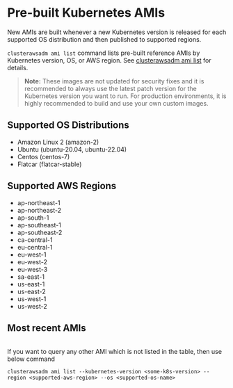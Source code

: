 # Pre-built Kubernetes AMIs

New AMIs are built whenever a new Kubernetes version is released for each supported OS distribution and then published to supported regions.

`clusterawsadm ami list` command lists pre-built reference AMIs by Kubernetes version, OS, or AWS region.
See [clusterawsadm ami list](https://cluster-api-aws.sigs.k8s.io/clusterawsadm/clusterawsadm_ami_list.html) for details.

> **Note:**  These images are not updated for security fixes and it is recommended to always use the latest patch version for the Kubernetes version you want to run. For production environments, it is highly recommended to build and use your own custom images.

## Supported OS Distributions
- Amazon Linux 2 (amazon-2)
- Ubuntu (ubuntu-20.04, ubuntu-22.04)
- Centos (centos-7)
- Flatcar (flatcar-stable)

## Supported AWS Regions
- ap-northeast-1
- ap-northeast-2
- ap-south-1
- ap-southeast-1
- ap-southeast-2
- ca-central-1
- eu-central-1
- eu-west-1
- eu-west-2
- eu-west-3
- sa-east-1
- us-east-1
- us-east-2
- us-west-1
- us-west-2

## Most recent AMIs
<table id="amis" class="display" style="width:100%"></table>

<script>
  const amisURL = "https://d2jcv1y6kf3xwc.cloudfront.net/amis.json";
  const SEARCH_HOTKEY_KEYCODE = 83;

  // hasFocus returns true if the table search is active
  function hasFocus() {
    const tableSearchBar = document.querySelector("#amis_filter > label > input[type=search]");
    return (tableSearchBar === document.activeElement);
  }

  // Prevent the mdbook search event listener capturing the 's' key, so users can search for example 'eu-west-1
  function resetKeyHandler(e) {
    if (e.altKey || e.ctrlKey || e.metaKey || e.shiftKey || e.target.type === 'textarea' || e.target.type === 'text') { return; }

    if (e.keyCode === SEARCH_HOTKEY_KEYCODE && hasFocus()) {
        e.stopPropagation();
    }
  }

  // Insert the event listener when the document is ready
  $(function() {
    document.addEventListener('keydown', function (e) { resetKeyHandler(e); }, true);
  });

  // Table display function
  function amiListToTable(data) {
    const items = data.items.map(
      item => {

        url = `https://console.aws.amazon.com/ec2/v2/home?region=${item.spec.region}#Images:visibility=public-images;search=${item.spec.imageID};sort=name`

        imageText = `<a href="${url}">${item.spec.imageID}</a>`

        return [
          item.metadata.name,
          item.spec.os,
          item.spec.region,
          item.spec.kubernetesVersion,
          imageText,
          item.metadata.creationTimestamp,
        ]
      }
    )

    $(document).ready(function() {
      const table = $('#amis').DataTable({
        data: items,
        columns: [
          {title: "Name"},
          {title: "OS"},
          {title: "Region"},
          {title: "Kubernetes Version"},
          {title: "Image ID"},
          {title: "Creation Date"},
        ]
      })

      table
        .order([3, 'dsc'], [2, 'asc'], [1, 'asc'])
        .draw();
    });
  }


  // Lazy fetch the URL
  fetch(amisURL, {
    mode: 'cors'
  })
  .then(response => response.json())
  .then(data => amiListToTable(data))
  .catch((error) => console.error('Error:', error));
</script>

If you want to query any other AMI which is not listed in the table, then use below command
```
clusterawsadm ami list --kubernetes-version <some-k8s-version> --region <supported-aws-region> --os <supported-os-name>
```